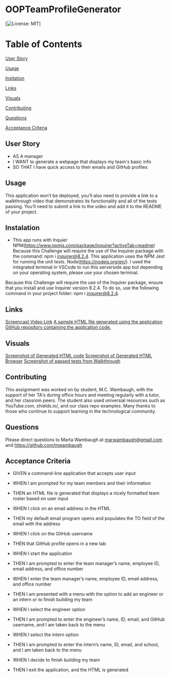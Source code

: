 # OOPTeamProfileGenerator
[![License: MIT](https://img.shields.io/badge/license-MIT-blue.svg)]

# Table of Contents 

[User Story](#User-Story)

[Usage](#Usage)

[Instlation](#Instalation)

[Links](#Links)

[Visuals](#visuals)

[Contributing](#contributing)

[Questions](#questions)

[Acceptance Criteria](#acceptance-criteria)


## User Story 
* AS A manager
* I WANT to generate a webpage that displays my team's basic info
* SO THAT I have quick access to their emails and GitHub profiles

## Usage 
This application won’t be deployed, you’ll also need to provide a link to a walkthrough video that demonstrates its functionality and all of the tests passing. You’ll need to submit a link to the video and add it to the README of your project.

## Instalation 
* This app runs with Inquier NPM(https://www.npmjs.com/package/inquirer?activeTab=readme)  Because this Challenge will require the use of the Inquirer package with the command: npm i inquirer@8.2.4. This application uses the NPM Jest for running the unit tests. Node(https://nodejs.org/en/). I used the integrated terminal in VSCode to run this serverside app but depending on your operating system, please use your chosen terminal.  

Because this Challenge will require the use of the Inquirer package, ensure that you install and use Inquirer version 8.2.4. To do so, use the following command in your project folder: npm i inquirer@8.2.4.
 
## Links  
[Screencast Video Link](https://watch.screencastify.com/v/57hzINI0S1TaE7aRBh3I)
[A sample HTML file generated using the application]()
[GitHub repository containing the application code.]()

## Visuals 
[Screenshot of Generated HTML code](./assets/photos/ScreenshotCodeGenHTML.jpg)
[Screenshot of Generated HTML Browser](./assets/photos/ScreenshotSampleHTMLGen.jpg)
[Screenshot of passed tests from Walkthrough](./assets/photos/Screenshottests.jpg)


## Contributing 
This assignment was worked on by student, M.C. Wambaugh, with the support of her TA's during office hours and meeting regularly with a tutor, and her classrom peers. The student also used universial resources such as  YouTube.com, shields.io/, and our class repo examples. Many thanks to those who continue to support learning in the technological community.

## Questions 
Please direct questions to Marta Wambaugh at marwambaugh@gmail.com and https://github.com/mwambaugh 

## Acceptance Criteria 
* GIVEN a command-line application that accepts user input

* WHEN I am prompted for my team members and their information

* THEN an HTML file is generated that displays a nicely formatted team roster based on user input

* WHEN I click on an email address in the HTML

* THEN my default email program opens and populates the TO field of the email with the address

* WHEN I click on the GitHub username

* THEN that GitHub profile opens in a new tab

* WHEN I start the application

* THEN I am prompted to enter the team manager’s name, employee ID, email address, and office number

* WHEN I enter the team manager’s name, employee ID, email address, and office number

* THEN I am presented with a menu with the option to add an engineer or an intern or to finish building my team

* WHEN I select the engineer option

* THEN I am prompted to enter the engineer’s name, ID, email, and GitHub username, and I am taken back to the menu

* WHEN I select the intern option

* THEN I am prompted to enter the intern’s name, ID, email, and school, and I am taken back to the menu

* WHEN I decide to finish building my team

* THEN I exit the application, and the HTML is generated